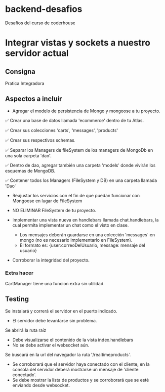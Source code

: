 # backend-desafios

Desafios del curso de coderhouse

# Integrar vistas y sockets a nuestro servidor actual

## Consigna

Pratica Integradora

## Aspectos a incluir

- Agregar el modelo de persistencia de Mongo y mongoose a tu proyecto.

✅ Crear una base de datos llamada 'ecommerce' dentro de tu Atlas.

✅ Crear sus colecciones 'carts', 'messages', 'products'

✅ Crear sus respectivos schemas.

✅ Separar los Managers de fileSystem de los managers de MongoDb en una sola carpeta 'dao'.

✅ Dentro de dao, agregar también una carpeta 'models' donde vivirán los esquemas de MongoDB.

✅ Contener todos los Managers (FileSystem y DB) en una carpeta llamada 'Dao'

- Reajustar los servicios con el fin de que puedan funcionar con Mongoose en lugar de FileSystem

- NO ELIMINAR FileSystem de tu proyecto.

- Implementar una vista nueva en handlebars llamada chat.handlebars, la cual permita implementar un chat como el visto en clase.

  - Los mensajes deberán guardarse en una colección 'messages' en mongo (no es necesario implementarlo en FileSystem).
  - El formato es: {user:correoDelUsuario, message: mensaje del usuario}

- Corroborar la integridad del proyecto.

### Extra **hacer**

CartManager tiene una funcion extra sin utilidad.

## Testing

Se instalará y correrá el servidor en el puerto indicado.

- El servidor debe levantarse sin problema.

Se abrirá la ruta raíz

- Debe visualizarse el contenido de la vista index.handlebars
- No se debe activar el websocket aún.

Se buscará en la url del navegador la ruta '/realtimeproducts'.

- Se corroborará que el servidor haya conectado con el cliente, en la consola del servidor deberá mostrarse un mensaje de 'cliente conectado'.
- Se debe mostrar la lista de productos y se corroborará que se esté enviando desde websocket.

